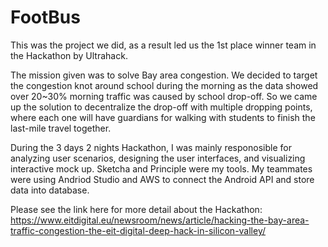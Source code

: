 # FootBus
This was the project we did, as a result led us the 1st place winner team in the Hackathon by Ultrahack. 

The mission given was to solve Bay area congestion. We decided to target the congestion knot around school during the morning as the data showed over 20~30% morning traffic was caused by school drop-off. So we came up the solution to decentralize the drop-off with multiple dropping points, where each one will have guardians for walking with students to finish the last-mile travel together. 

During the 3 days 2 nights Hackathon, I was mainly responosible for analyzing user scenarios, designing the user interfaces, and visualizing interactive mock up. Sketcha and Principle were my tools. My teammates were using Andriod Studio and AWS to connect the Android API and store data into database.  

Please see the link here for more detail about the Hackathon: https://www.eitdigital.eu/newsroom/news/article/hacking-the-bay-area-traffic-congestion-the-eit-digital-deep-hack-in-silicon-valley/
